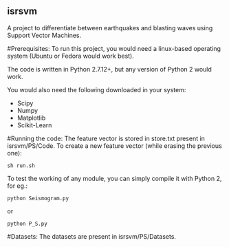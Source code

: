 ## isrsvm
A project to differentiate between earthquakes and blasting waves using Support Vector Machines.

#Prerequisites:
To run this project, you would need a linux-based operating system (Ubuntu or Fedora would work best).

The code is written in Python 2.7.12+, but any version of Python 2 would work. 

You would also need the following downloaded in your system:
- Scipy
- Numpy
- Matplotlib
- Scikit-Learn

#Running the code:
The feature vector is stored in store.txt present in isrsvm/PS/Code.
To create a new feature vector (while erasing the previous one):
```
sh run.sh
```
To test the working of any module, you can simply compile it with Python 2, for eg.:
```
python Seismogram.py
```
or
```
python P_S.py
```

#Datasets:
The datasets are present in isrsvm/PS/Datasets.


